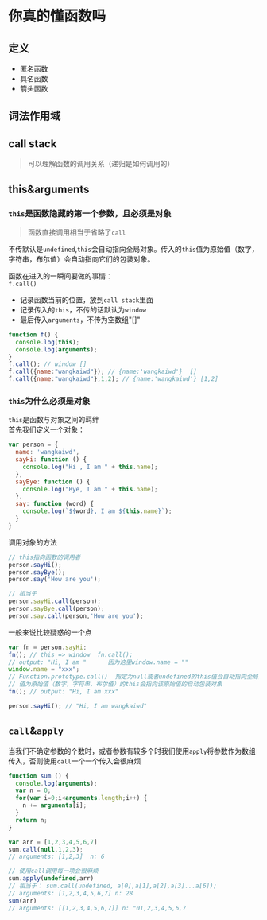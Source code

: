 # 你真的懂函数吗
## 定义
* 匿名函数
* 具名函数
* 箭头函数

## 词法作用域

## call stack
> 可以理解函数的调用关系（递归是如何调用的）

## this&arguments
### `this`是函数隐藏的第一个参数，且必须是对象 
> 函数直接调用相当于省略了`call`

不传默认是`undefined`,`this`会自动指向全局对象。传入的`this`值为原始值（数字，字符串，布尔值）会自动指向它们的包装对象。  

函数在进入的一瞬间要做的事情：  
`f.call()`  
* 记录函数当前的位置，放到`call stack`里面
* 记录传入的`this`，不传的话默认为`window`
* 最后传入`arguments`，不传为空数组"[]"
```js
function f() {
  console.log(this);
  console.log(arguments);
}
f.call(); // window []
f.call({name:"wangkaiwd"}); // {name:'wangkaiwd'}  []
f.call({name:"wangkaiwd"},1,2); // {name:'wangkaiwd'} [1,2]
```
### `this`为什么必须是对象
`this`是函数与对象之间的羁绊  
首先我们定义一个对象：
```js
var person = {
  name: 'wangkaiwd',
  sayHi: function () {
    console.log("Hi , I am " + this.name);
  },
  sayBye: function () {
    console.log("Bye, I am " + this.name);
  },
  say: function (word) {
    console.log(`${word}, I am ${this.name}`);
  }
}
```
调用对象的方法
```js
// this指向函数的调用者
person.sayHi();
person.sayBye();
person.say('How are you');

// 相当于
person.sayHi.call(person);
person.sayBye.call(person);
person.say.call(person,'How are you');
```
一般来说比较疑惑的一个点
```js
var fn = person.sayHi;
fn(); // this => window  fn.call();
// output: "Hi, I am "      因为这里window.name = ""
window.name = "xxx";
// Function.prototype.call()  指定为null或者undefined的this值会自动指向全局对象window
// 值为原始值（数字，字符串，布尔值）的this会指向该原始值的自动包装对象
fn(); // output: "Hi, I am xxx"

person.sayHi(); // "Hi, I am wangkaiwd"
```

## `call`&`apply`
当我们不确定参数的个数时，或者参数有较多个时我们使用`apply`将参数作为数组传入，否则使用`call`一个一个传入会很麻烦
```js
function sum () {
  console.log(arguments);
  var n = 0;
  for(var i=0;i<arguments.length;i++) {
    n += arguments[i];
  }
  return n;
}

var arr = [1,2,3,4,5,6,7]
sum.call(null,1,2,3);
// arguments: [1,2,3]  n: 6

// 使用call调用每一项会很麻烦
sum.apply(undefined,arr)
// 相当于： sum.call(undefined, a[0],a[1],a[2],a[3]...a[6]);
// arguments: [1,2,3,4,5,6,7] n: 28
sum(arr)
// arguments: [[1,2,3,4,5,6,7]] n: "01,2,3,4,5,6,7
```
